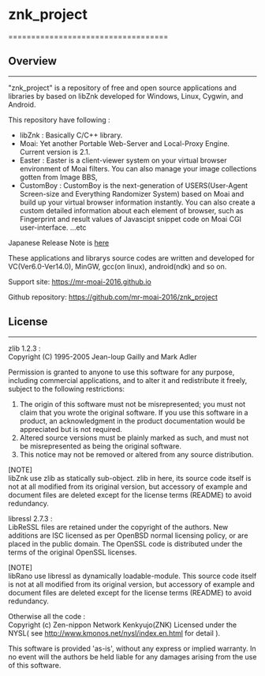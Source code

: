 # znk_project
===================================

## Overview
-----------------------------------

"znk_project" is a repository of free and open source applications and libraries by based on libZnk
developed for Windows, Linux, Cygwin, and Android. 

This repository have following :  
* libZnk : Basically C/C++ library.  
* Moai: Yet another Portable Web-Server and  Local-Proxy Engine.  
  Current version is 2.1.  
* Easter : Easter is a client-viewer system on your virtual browser environment of Moai filters.
  You can also manage your image collections gotten from Image BBS,
* CustomBoy : CustomBoy is the next-generation of USERS(User-Agent Screen-size and Everything Randomizer System)
  based on Moai and build up your virtual browser information instantly.
  You can also create a custom detailed information about each element of browser,
  such as Fingerprint and result values of Javascipt snippet code on Moai CGI user-interface.
...etc  

Japanese Release Note is [here][1]

These applications and librarys source codes are written and developed for VC(Ver6.0-Ver14.0),
MinGW, gcc(on linux), android(ndk) and so on.  

Support site: 
https://mr-moai-2016.github.io

Github repository: 
https://github.com/mr-moai-2016/znk_project


## License
-----------------------------------

zlib 1.2.3 :   
  Copyright (C) 1995-2005 Jean-loup Gailly and Mark Adler  

  Permission is granted to anyone to use this software for any purpose,
  including commercial applications, and to alter it and redistribute it
  freely, subject to the following restrictions:

  1. The origin of this software must not be misrepresented; you must not
     claim that you wrote the original software. If you use this software
     in a product, an acknowledgment in the product documentation would be
     appreciated but is not required.
  2. Altered source versions must be plainly marked as such, and must not be
     misrepresented as being the original software.
  3. This notice may not be removed or altered from any source distribution.

  [NOTE]  
  libZnk use zlib as statically sub-object.
  zlib in here, its source code itself is not at all modified from its original version,
  but accessory of example and document files are deleted except for the license terms
  (README) to avoid redundancy.

libressl 2.7.3 :   
  LibReSSL files are retained under the copyright of the authors.
  New additions are ISC licensed as per OpenBSD normal licensing policy, or are placed in the public domain. 
  The OpenSSL code is distributed under the terms of the original OpenSSL licenses.

  [NOTE]  
  libRano use libressl as dynamically loadable-module.
  This source code itself is not at all modified from its original version,
  but accessory of example and document files are deleted except for the license terms
  (README) to avoid redundancy.

Otherwise all the code :  
  Copyright (c) Zen-nippon Network Kenkyujo(ZNK)
  Licensed under the NYSL( see http://www.kmonos.net/nysl/index.en.html for detail ).


This software is provided 'as-is', without any express or implied warranty.
In no event will the authors be held liable for any damages arising
from the use of this software.


[1]: https://github.com/mr-moai-2016/znk_project/blob/master/src/ReleaseNote.md
